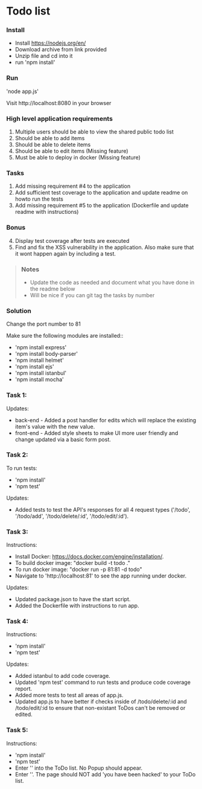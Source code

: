 # Todo list

### Install

- Install https://nodejs.org/en/
- Download archive from link provided
- Unzip file and cd into it
- run 'npm install'

### Run
'node app.js'

Visit http://localhost:8080 in your browser

### High level application requirements
1. Multiple users should be able to view the shared public todo list
2. Should be able to add items
3. Should be able to delete items
4. Should be able to edit items (Missing feature)
5. Must be able to deploy in docker (Missing feature)

### Tasks
1. Add missing requirement #4 to the application
2. Add sufficient test coverage to the application and update readme on howto run the tests
3. Add missing requirement #5 to the application (Dockerfile and update readme with instructions)

### Bonus
4. Display test coverage after tests are executed
5. Find and fix the XSS vulnerability in the application. Also make sure that it wont happen again by including a test.

> ### Notes
> - Update the code as needed and document what you have done in the readme below
> - Will be nice if you can git tag the tasks by number

### Solution

Change the port number to 81

Make sure the following modules are installed::

- 'npm install express'
- 'npm install body-parser'
- 'npm install helmet'
- 'npm install ejs'
- 'npm install istanbul'
- 'npm install mocha'


### Task 1:
Updates:
- back-end  - Added a post handler for edits which will  replace the existing item's value with the new value.
- front-end - Added style sheets to make UI more user friendly and change updated via a basic form post.  

### Task 2:
To run tests:
- 'npm install'
- 'npm test'

Updates:
- Added tests to test the API's responses for all 4 request types ('/todo', '/todo/add', '/todo/delete/:id', '/todo/edit/:id').

### Task 3:
Instructions:
- Install Docker: https://docs.docker.com/engine/installation/.
- To build docker image: "docker build -t todo ."
- To run docker image: "docker run -p 81:81 -d todo"
- Navigate to 'http://localhost:81' to see the app running under docker.

Updates:
- Updated package.json to have the start script.
- Added the Dockerfile with instructions to run app.

### Task 4:
Instructions:
- 'npm install'
- 'npm test'

Updates:
- Added istanbul to add code coverage.
- Updated 'npm test' command to run tests and produce code coverage report.
- Added more tests to test all areas of app.js.
- Updated app.js to have better if checks inside of /todo/delete/:id and /todo/edit/:id to ensure that non-existant ToDos can't be removed or edited.

### Task 5:
Instructions:
- 'npm install'
- 'npm test'
- Enter '<script>alert("you have been hacked")</script>' into the ToDo list. No Popup should appear.
- Enter '<script>window.onload = function() {document.getElementById("newtodo").value = "You got hacked!";document.getElementById("new-submit").click();};</script>'.
The page should NOT add 'you have been hacked' to your ToDo list.
